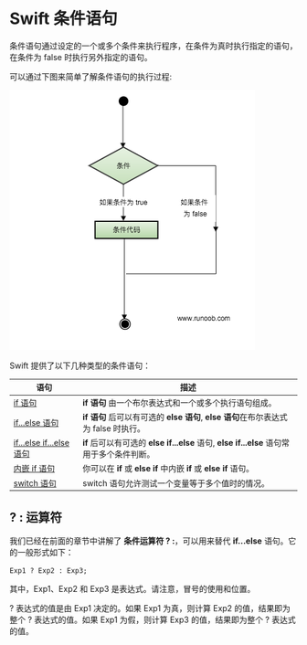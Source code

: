 # Swift 条件语句

条件语句通过设定的一个或多个条件来执行程序，在条件为真时执行指定的语句，在条件为 false 时执行另外指定的语句。

可以通过下图来简单了解条件语句的执行过程:

![](../img/if.png)

Swift 提供了以下几种类型的条件语句：

| 语句 | 描述 |
| --- | --- |
| [if 语句](/swift/if-statement.html) | **if 语句** 由一个布尔表达式和一个或多个执行语句组成。 |
| [if...else 语句](/swift/if-else-statement.html) | **if 语句** 后可以有可选的 **else 语句**, **else 语句**在布尔表达式为 false 时执行。 |
| [if...else if...else 语句](/swift/if-else-if-else-statement.html) | **if** 后可以有可选的 **else if...else** 语句, **else if...else** 语句常用于多个条件判断。 |
| [内嵌 if 语句](/swift/nested-if-statement.html) | 你可以在 **if** 或 **else if** 中内嵌 **if** 或 **else if** 语句。 |
| [switch 语句](/swift/switch-statement.html) | switch 语句允许测试一个变量等于多个值时的情况。 |

## ? : 运算符

我们已经在前面的章节中讲解了 **条件运算符 ? :**，可以用来替代 **if...else** 语句。它的一般形式如下：

```
Exp1 ? Exp2 : Exp3;

```

其中，Exp1、Exp2 和 Exp3 是表达式。请注意，冒号的使用和位置。

? 表达式的值是由 Exp1 决定的。如果 Exp1 为真，则计算 Exp2 的值，结果即为整个 ? 表达式的值。如果 Exp1 为假，则计算 Exp3 的值，结果即为整个 ? 表达式的值。
